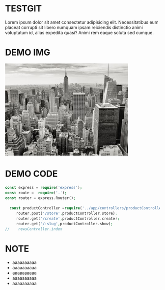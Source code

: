 # TESTGIT
   Lorem ipsum dolor sit amet consectetur adipisicing elit. Necessitatibus eum placeat corrupti sit libero numquam
    ipsam reiciendis distinctio animi voluptatum id, alias expedita quasi? Animi rem eaque soluta sed cumque.
# DEMO IMG
   ![AVT](newyork.jpg)

# DEMO CODE
 
 ```php
const express = require('express');
const route =  require('.');
const router = express.Router();
  
   const productController =require('../app/controllers/productController');
      router.post('/store',productController.store);
      router.get('/create',productController.create);
      router.get('/:slug',productController.show);
//    newsController.index
 ```

# NOTE
- aaaaaaaaaa
- aaaaaaaaaa
- aaaaaaaaaa
- aaaaaaaaaa
- aaaaaaaaaa
